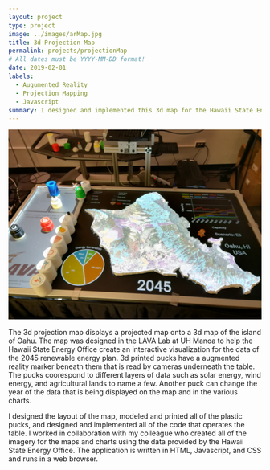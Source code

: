 ```yaml
---
layout: project
type: project
image: ../images/arMap.jpg
title: 3d Projection Map
permalink: projects/projectionMap
# All dates must be YYYY-MM-DD format!
date: 2019-02-01
labels:
  - Augumented Reality
  - Projection Mapping
  - Javascript
summary: I designed and implemented this 3d map for the Hawaii State Energy Office
---
```


  <img class="ui image" src="../images/arMap.jpg">


The 3d projection map displays a projected map onto a 3d map of the island of Oahu.  The map was designed in the LAVA Lab at UH Manoa to help the Hawaii State Energy Office create an interactive visualization for the data of the 2045 renewable energy plan.  3d printed pucks have a augmented reality marker beneath them that is read by cameras underneath the table.  The pucks coorespond to different layers of data such as solar energy, wind energy, and agricultural lands to name a few.  Another puck can change the year of the data that is being displayed on the map and in the various charts.

I designed the layout of the map, modeled and printed all of the plastic pucks, and designed and implemented all of the code that operates the table.  I worked in collaboration with my colleague who created all of the imagery for the maps and charts using the data provided by the Hawaii State Energy Office.  The application is written in HTML, Javascript, and CSS and runs in a web browser.



